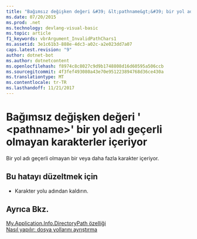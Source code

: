```yaml
---
title: "Bağımsız değişken değeri &#39; &lt;pathname&gt;&#39; bir yol adı geçerli olmayan karakterler içeriyor"
ms.date: 07/20/2015
ms.prod: .net
ms.technology: devlang-visual-basic
ms.topic: article
f1_keywords: vbrArgument_InvalidPathChars1
ms.assetid: 3e1c61b3-888e-4dc3-a02c-a2e023dd7a07
caps.latest.revision: "9"
author: dotnet-bot
ms.author: dotnetcontent
ms.openlocfilehash: f8974c8c8027c9d9b1748808d16d60595a506ccb
ms.sourcegitcommit: 4f3fef493080a43e70e951223894768d36ce430a
ms.translationtype: MT
ms.contentlocale: tr-TR
ms.lasthandoff: 11/21/2017
---
```

# <a name="argument-value-39ltpathnamegt39-contains-characters-that-are-not-valid-in-a-path-name"></a>Bağımsız değişken değeri &#39; &lt;pathname&gt;&#39; bir yol adı geçerli olmayan karakterler içeriyor
Bir yol adı geçerli olmayan bir veya daha fazla karakter içeriyor.  
  
## <a name="to-correct-this-error"></a>Bu hatayı düzeltmek için  
  
-   Karakter yolu adından kaldırın.  
  
## <a name="see-also"></a>Ayrıca Bkz.  
 [My.Application.Info.DirectoryPath özelliği](http://msdn.microsoft.com/en-us/660586b9-638e-42a7-ae21-5eee34a3fccf)  
 [Nasıl yapılır: dosya yollarını ayrıştırma](../../visual-basic/developing-apps/programming/drives-directories-files/how-to-parse-file-paths.md)
